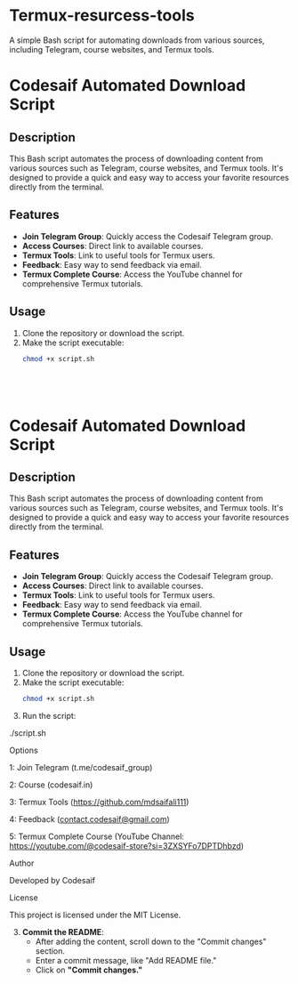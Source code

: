 # Termux-resurcess-tools
A simple Bash script for automating downloads from various sources, including Telegram, course websites, and Termux tools.

# Codesaif Automated Download Script

## Description
This Bash script automates the process of downloading content from various sources such as Telegram, course websites, and Termux tools. It's designed to provide a quick and easy way to access your favorite resources directly from the terminal.

## Features
- **Join Telegram Group**: Quickly access the Codesaif Telegram group.
- **Access Courses**: Direct link to available courses.
- **Termux Tools**: Link to useful tools for Termux users.
- **Feedback**: Easy way to send feedback via email.
- **Termux Complete Course**: Access the YouTube channel for comprehensive Termux tutorials.

## Usage
1. Clone the repository or download the script.
2. Make the script executable:
   ```bash
   chmod +x script.sh






# Codesaif Automated Download Script

## Description
This Bash script automates the process of downloading content from various sources such as Telegram, course websites, and Termux tools. It's designed to provide a quick and easy way to access your favorite resources directly from the terminal.

## Features
- **Join Telegram Group**: Quickly access the Codesaif Telegram group.
- **Access Courses**: Direct link to available courses.
- **Termux Tools**: Link to useful tools for Termux users.
- **Feedback**: Easy way to send feedback via email.
- **Termux Complete Course**: Access the YouTube channel for comprehensive Termux tutorials.

## Usage
1. Clone the repository or download the script.
2. Make the script executable:
   ```bash
   chmod +x script.sh

3. Run the script:

./script.sh



Options

1: Join Telegram (t.me/codesaif_group)

2: Course (codesaif.in)

3: Termux Tools (https://github.com/mdsaifali111)

4: Feedback (contact.codesaif@gmail.com)

5: Termux Complete Course (YouTube Channel: https://youtube.com/@codesaif-store?si=3ZXSYFo7DPTDhbzd)


Author

Developed by Codesaif

License

This project is licensed under the MIT License.

3. **Commit the README**:
   - After adding the content, scroll down to the "Commit changes" section.
   - Enter a commit message, like "Add README file."
   - Click on **"Commit changes."**
